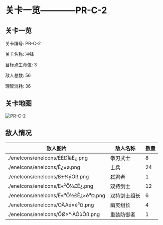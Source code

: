 # 关卡一览————PR-C-2


## 关卡一览

关卡编号: PR-C-2

关卡名称: 冲锋

目标点生命值: 3

敌人总数: 56

理智消耗: 36


## 关卡地图
![PR-C-2](./oprMap/PR-C-2.png)

## 敌人情况

| 敌人图片 | 敌人名称 | 数量  |
|---------|-----|-----|
| ./eneIcons/eneIcons/È­ÈÐÎäÊ¿.png| 拳刃武士  |   8  |
| ./eneIcons/eneIcons/Ê¿±ø.png| 士兵  |   24  |
| ./eneIcons/eneIcons/ß±¾ýÕß.png| 弑君者  |   1  |
| ./eneIcons/eneIcons/Ë«³Ö½£Ê¿.png| 双持剑士  |   12  |
| ./eneIcons/eneIcons/Ë«³Ö½£Ê¿×é³¤.png| 双持剑士组长  |   6  |
| ./eneIcons/eneIcons/ÓÄÁé×é³¤.png| 幽灵组长  |   4  |
| ./eneIcons/eneIcons/ÖØ×°·ÀÓùÕß.png| 重装防御者  |   1  |

